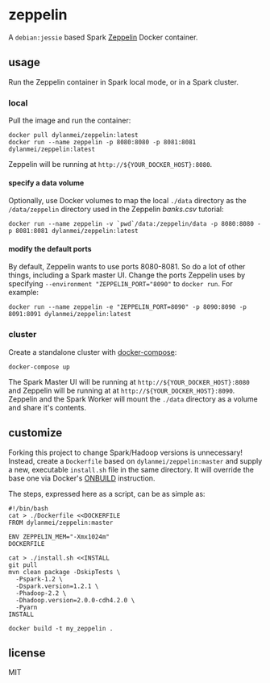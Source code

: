 
# zeppelin

A `debian:jessie` based Spark [Zeppelin](http://zeppelin.incubator.apache.org) Docker container.

## usage

Run the Zeppelin container in Spark local mode, or in a Spark cluster.

### local

Pull the image and run the container:

```
docker pull dylanmei/zeppelin:latest
docker run --name zeppelin -p 8080:8080 -p 8081:8081 dylanmei/zeppelin:latest
```

Zeppelin will be running at `http://${YOUR_DOCKER_HOST}:8080`.

#### specify a data volume

Optionally, use Docker volumes to map the local `./data` directory as the `/data/zeppelin` directory used in the Zeppelin *banks.csv* tutorial:

```
docker run --name zeppelin -v `pwd`/data:/zeppelin/data -p 8080:8080 -p 8081:8081 dylanmei/zeppelin:latest
```

#### modify the default ports

By default, Zeppelin wants to use ports 8080-8081. So do a lot of other things, including a Spark master UI. Change the ports Zeppelin uses by specifying `--environment "ZEPPELIN_PORT="8090"` to `docker run`. For example:

```
docker run --name zeppelin -e "ZEPPELIN_PORT=8090" -p 8090:8090 -p 8091:8091 dylanmei/zeppelin:latest
```

### cluster

Create a standalone cluster with [docker-compose](http://docs.docker.com/compose):

```
docker-compose up
```

The Spark Master UI will be running at `http://${YOUR_DOCKER_HOST}:8080` and Zeppelin will be running at at `http://${YOUR_DOCKER_HOST}:8090`. Zeppelin and the Spark Worker will mount the `./data` directory as a volume and share it's contents.

## customize

Forking this project to change Spark/Hadoop versions is unnecessary! Instead, create a `Dockerfile` based on `dylanmei/zeppelin:master` and supply a new, executable `install.sh` file in the same directory. It will override the base one via Docker's [ONBUILD](https://docs.docker.com/reference/builder/#onbuild) instruction.

The steps, expressed here as a script, can be as simple as:

```
#!/bin/bash
cat > ./Dockerfile <<DOCKERFILE
FROM dylanmei/zeppelin:master

ENV ZEPPELIN_MEM="-Xmx1024m"
DOCKERFILE

cat > ./install.sh <<INSTALL
git pull
mvn clean package -DskipTests \
  -Pspark-1.2 \
  -Dspark.version=1.2.1 \
  -Phadoop-2.2 \
  -Dhadoop.version=2.0.0-cdh4.2.0 \
  -Pyarn
INSTALL

docker build -t my_zeppelin .
```

## license

MIT
